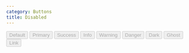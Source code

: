 ```yaml
---
category: Buttons
title: Disabled
---
```

<div class="docs-example">
  <button type="button" disabled="disabled" class="btn btn-default">Default</button>
  <button type="button" disabled="disabled" class="btn btn-primary">Primary</button>
  <button type="button" disabled="disabled" class="btn btn-success">Success</button>
  <button type="button" disabled="disabled" class="btn btn-info">Info</button>
  <button type="button" disabled="disabled" class="btn btn-warning">Warning</button>
  <button type="button" disabled="disabled" class="btn btn-danger">Danger</button>
  <button type="button" disabled="disabled" class="btn btn-dark">Dark</button>
  <button type="button" disabled="disabled" class="btn btn-ghost">Ghost</button>
  <button type="button" disabled="disabled" class="btn btn-link">Link</button>
</div>
